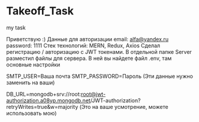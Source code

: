 # Takeoff_Task
my task

Приветствую :)
Данные для авторизации email: alfa@yandex.ru password: 1111
Стек технологий: MERN, Redux, Axios
Сделал регистрацию / авторизацию с JWT токенами.
В отдельной папке Server разместил файлы для сервера. В ней вы найдете файл .env, там основные настройки

SMTP_USER=Ваша почта
SMTP_PASSWORD=Пароль
(Эти данные нужно заменить на ваши)

DB_URL=mongodb+srv://root:root@jwt-authorization.a08yp.mongodb.net/JWT-authorization?retryWrites=true&w=majority
(Это на ваше усмотрение, можете использовать мою)
